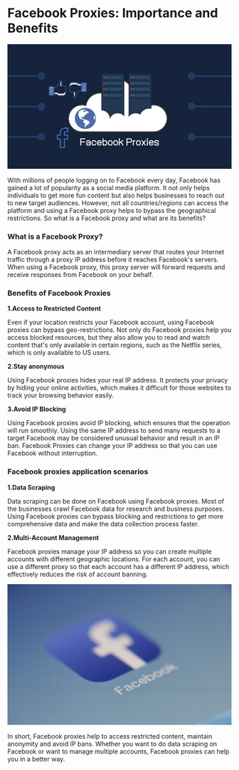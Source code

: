 # Facebook Proxies: Importance and Benefits
![facebook proxies1](https://github.com/IPXProxy/Types-of-proxy-servers/blob/main/Types-of-proxy-servers/facebook%20Proxies1.png)

With millions of people logging on to Facebook every day, Facebook has gained a lot of popularity as a social media platform. It not only helps individuals to get more fun content but also helps businesses to reach out to new target audiences. However, not all countries/regions can access the platform and using a Facebook proxy helps to bypass the geographical restrictions. So what is a Facebook proxy and what are its benefits? 

<h3>What is a Facebook Proxy?</h3>
A Facebook proxy acts as an intermediary server that routes your Internet traffic through a proxy IP address before it reaches Facebook's servers. When using a Facebook proxy, this proxy server will forward requests and receive responses from Facebook on your behalf.

<h3>Benefits of Facebook Proxies</h3>

**1.Access to Restricted Content** 

Even if your location restricts your Facebook account, using Facebook proxies can bypass geo-restrictions. Not only do Facebook proxies help you access blocked resources, but they also allow you to read and watch content that's only available in certain regions, such as the Netflix series, which is only available to US users.

**2.Stay anonymous** 

Using Facebook proxies hides your real IP address. It protects your privacy by hiding your online activities, which makes it difficult for those websites to track your browsing behavior easily.

**3.Avoid IP Blocking** 

Using Facebook proxies avoid IP blocking, which ensures that the operation will run smoothly. Using the same IP address to send many requests to a target Facebook may be considered unusual behavior and result in an IP ban. Facebook Proxies can change your IP address so that you can use Facebook without interruption.

<h3>Facebook proxies application scenarios</h3>

**1.Data Scraping** 

Data scraping can be done on Facebook using Facebook proxies. Most of the businesses crawl Facebook data for research and business purposes. Using Facebook proxies can bypass blocking and restrictions to get more comprehensive data and make the data collection process faster.

**2.Multi-Account Management** 

Facebook proxies manage your IP address so you can create multiple accounts with different geographic locations. For each account, you can use a different proxy so that each account has a different IP address, which effectively reduces the risk of account banning.

![facebook proxies2](https://github.com/IPXProxy/Types-of-proxy-servers/blob/main/Types-of-proxy-servers/facebook%20Proxies2.png)

In short, Facebook proxies help to access restricted content, maintain anonymity and avoid IP bans. Whether you want to do data scraping on Facebook or want to manage multiple accounts, Facebook proxies can help you in a better way.
